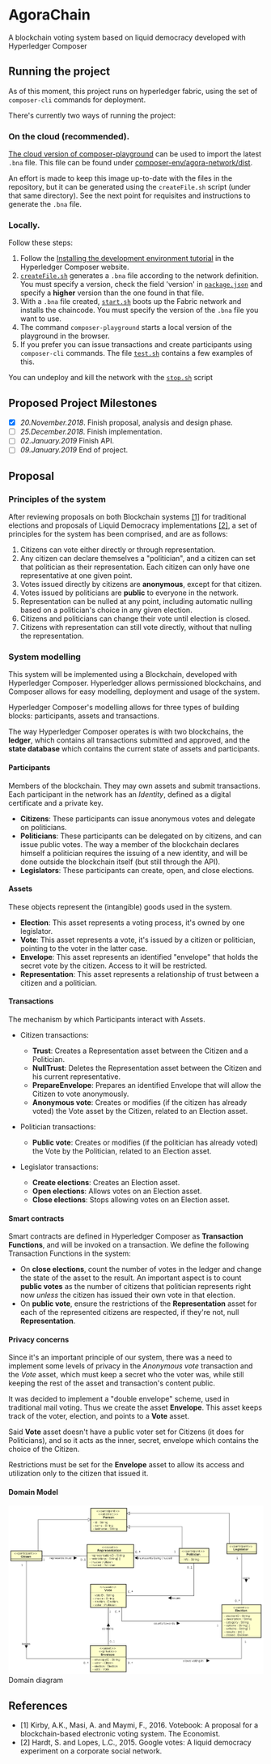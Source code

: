 # AgoraChain

A blockchain voting system based on liquid democracy developed with Hyperledger Composer

## Running the project

As of this moment, this project runs on hyperledger fabric, using the set of `composer-cli` commands for deployment.

There's currently two ways of running the project:

### On the cloud (recommended). 

[The cloud version of composer-playground](https://composer-playground.mybluemix.net/) can be used to import the latest `.bna` file. This file can be found under [composer-env/agora-network/dist](https://github.com/es2812/AgoraChain/tree/master/composer-env/agora-network/dist).

An effort is made to keep this image up-to-date with the files in the repository, but it can be generated using the `createFile.sh` script (under that same directory). See the next point for requisites and instructions to generate the `.bna` file.

### Locally.

Follow these steps:

1. Follow the [Installing the development environment tutorial](https://hyperledger.github.io/composer/latest/installing/development-tools.html) in the Hyperledger Composer website.
2. [`createFile.sh`](https://github.com/es2812/AgoraChain/tree/master/composer-env/agora-network/dist/createFile.sh) generates a `.bna` file according to the network definition. You must specify a version, check the field 'version' in [`package.json`](https://github.com/es2812/AgoraChain/tree/master/composer-env/agora-network/package.json) and specify a **higher** version than the one found in that file.
3. With a `.bna` file created, [`start.sh`](https://github.com/es2812/AgoraChain/tree/master/composer-env/agora-network/dist/start.sh) boots up the Fabric network and installs the chaincode. You must specify the version of the `.bna` file you want to use.
4. The command `composer-playground` starts a local version of the playground in the browser.
5. If you prefer you can issue transactions and create participants using `composer-cli` commands. The file [`test.sh`](https://github.com/es2812/AgoraChain/tree/master/composer-env/agora-network/dist/test.sh) contains a few examples of this.

You can undeploy and kill the network with the [`stop.sh`](https://github.com/es2812/AgoraChain/tree/master/composer-env/agora-network/dist/stop.sh) script

## Proposed Project Milestones

- [x] _20.November.2018_. Finish proposal, analysis and design phase.
- [ ] _25.December.2018_. Finish implementation.
- [ ] _02.January.2019_ Finish API.
- [ ] _09.January.2019_ End of project.

## Proposal

### Principles of the system

After reviewing proposals on both Blockchain systems [\[1\]](#References) for traditional elections and proposals of Liquid Democracy implementations [\[2\]](#References), a set of principles for the system has been comprised, and are as follows:

1. Citizens can vote either directly or through representation.
2. Any citizen can declare themselves a "politician", and a citizen can set that politician as their representation. Each citizen can only have one representative at one given point.
3. Votes issued directly by citizens are **anonymous**, except for that citizen.
4. Votes issued by politicians are **public** to everyone in the network.
5. Representation can be nulled at any point, including automatic nulling based on a politician's choice in any given election.
6. Citizens and politicians can change their vote until election is closed.
7. Citizens with representation can still vote directly, without that nulling the representation.

### System modelling

This system will be implemented using a Blockchain, developed with Hyperledger Composer. Hyperledger allows permissioned blockchains, and Composer allows for easy modelling, deployment and usage of the system.

Hyperledger Composer's modelling allows for three types of building blocks: participants, assets and transactions.

The way Hyperledger Composer operates is with two blockchains, the **ledger**, which contains all transactions submitted and approved, and the **state database** which contains the current state of assets and participants.

#### Participants

Members of the blockchain. They may own assets and submit transactions. Each participant in the network has an *Identity*, defined as a digital certificate and a private key.

- **Citizens**: These participants can issue anonymous votes and delegate on politicians.
- **Politicians**: These participants can be delegated on by citizens, and can issue public votes. The way a member of the blockchain declares himself a politician requires the issuing of a new identity, and will be done outside the blockchain itself (but still through the API).
- **Legislators**: These participants can create, open, and close elections.

#### Assets

These objects represent the (intangible) goods used in the system.

- **Election**: This asset represents a voting process, it's owned by one legislator.
- **Vote**: This asset represents a vote, it's issued by a citizen or politician, pointing to the voter in the latter case.
- **Envelope**: This asset represents an identified "envelope" that holds the secret vote by the citizen. Access to it will be restricted.
- **Representation**: This asset represents a relationship of trust between a citizen and a politician.

#### Transactions

The mechanism by which Participants interact with Assets.

- Citizen transactions:

  - **Trust**: Creates a Representation asset between the Citizen and a Politician.
  - **NullTrust**: Deletes the Representation asset between the Citizen and his current representative.
  - **PrepareEnvelope**: Prepares an identified Envelope that will allow the Citizen to vote anonymously.
  - **Anonymous vote**: Creates or modifies (if the citizen has already voted) the Vote asset by the Citizen, related to an Election asset.

- Politician transactions:

  - **Public vote**: Creates or modifies (if the politician has already voted) the Vote by the Politician, related to an Election asset.

- Legislator transactions:

  - **Create elections**: Creates an Election asset.
  - **Open elections**: Allows votes on an Election asset.
  - **Close elections**: Stops allowing votes on an Election asset.

#### Smart contracts

Smart contracts are defined in Hyperledger Composer as **Transaction Functions**, and will be invoked on a transaction. We define the following Transaction Functions in the system:

- On **close elections**, count the number of votes in the ledger and change the state of the asset to the result. An important aspect is to count **public votes** as the number of citizens that politician represents right now *unless* the citizen has issued their own vote in that election.
- On **public vote**, ensure the restrictions of the **Representation** asset for each of the represented citizens are respected, if they're not, null **Representation**.

#### Privacy concerns

Since it's an important principle of our system, there was a need to implement some levels of privacy in the *Anonymous vote* transaction and the *Vote* asset, which must keep a secret who the voter was, while still keeping the rest of the asset and transaction's content public.

It was decided to implement a "double envelope" scheme, used in traditional mail voting. Thus we create the asset **Envelope**. This asset keeps track of the voter, election, and points to a **Vote** asset.

Said **Vote** asset doesn't have a public voter set for Citizens (it does for Politicians), and so it acts as the inner, secret, envelope which contains the choice of the Citizen.

Restrictions must be set for the **Envelope** asset to allow its access and utilization only to the citizen that issued it.

#### Domain Model

![Domain diagram of the system](https://raw.githubusercontent.com/es2812/AgoraChain/d9398842b154da627e7f171968842f2a36767a85/Diagrams/ClassDiagram.png)
Domain diagram
<!-- 
#### Sequence diagrams

TODO: update sequence diagrams

![Anonymous Voting Sequence](https://raw.githubusercontent.com/es2812/AgoraChain/master/Diagrams/tx_voting.png)
Anonymous Vote Transaction Sequence Diagram
![Public Voting Sequence](https://raw.githubusercontent.com/es2812/AgoraChain/master/Diagrams/tx_votingpolitic.png)
Public Vote Transaction Sequence Diagram
![Trust Sequence](https://raw.githubusercontent.com/es2812/AgoraChain/master/Diagrams/tx_trust.png)Trust Transaction Sequence Diagram
![Election Management Sequence](https://raw.githubusercontent.com/es2812/AgoraChain/master/Diagrams/tx_elections.png)
Election Creation/Opening/Closing Transaction Sequence Diagram -->

## References

- [1] Kirby, A.K., Masi, A. and Maymi, F., 2016. Votebook: A proposal for a blockchain-based electronic voting system. The Economist.
- [2] Hardt, S. and Lopes, L.C., 2015. Google votes: A liquid democracy experiment on a corporate social network.